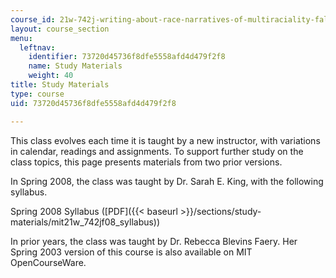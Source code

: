 ```yaml
---
course_id: 21w-742j-writing-about-race-narratives-of-multiraciality-fall-2008
layout: course_section
menu:
  leftnav:
    identifier: 73720d45736f8dfe5558afd4d479f2f8
    name: Study Materials
    weight: 40
title: Study Materials
type: course
uid: 73720d45736f8dfe5558afd4d479f2f8

---
```


This class evolves each time it is taught by a new instructor, with variations in calendar, readings and assignments. To support further study on the class topics, this page presents materials from two prior versions.

In Spring 2008, the class was taught by Dr. Sarah E. King, with the following syllabus.

Spring 2008 Syllabus ([PDF]({{< baseurl >}}/sections/study-materials/mit21w_742jf08_syllabus))

In prior years, the class was taught by Dr. Rebecca Blevins Faery. Her Spring 2003 version of this course is also available on MIT OpenCourseWare.
